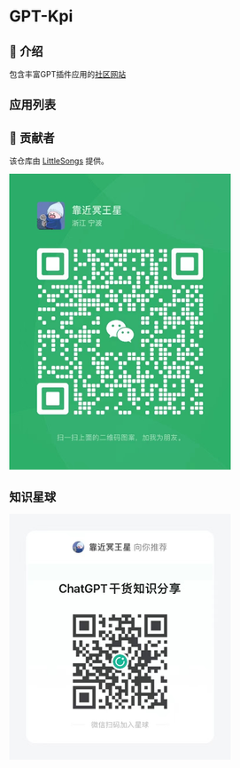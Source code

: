 # GPT-Kpi

## 💬 介绍

包含丰富GPT插件应用的[社区网站](http://www.gptkpi.com)  


## 应用列表




## 🙏 贡献者

该仓库由 [LittleSongs](https://github.com/LittleSongs) 提供。

<img src="./weixin.jpg" width="400px">

## 知识星球
<img src="./zsxq.jpg" width="400px">

